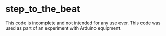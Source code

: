 step_to_the_beat
================
This code is incomplete and not intended for any use ever.  This code was used as part of an experiment with Arduino equipment.
